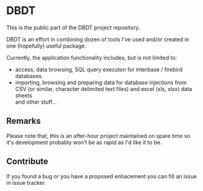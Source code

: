 # DBDT
This is the public part of the DBDT project repository.

DBDT is an effort in combining dozen of tools I've used and/or created in one (hopefully) useful package.


Currently, the application functionality includes, but is not limited to:
* access, data browsing, SQL query executon for interbase / firebird databases. 
* importing, browsing and preparing data for database injections from CSV (or similar, character delimited text files) and excel (xls, xlsx) data sheets  
and other stuff... 

## Remarks
Please note that, this is an after-hour project maintained on spare time so it's development probably won't be as rapid as I'd like it to be.

## Contribute
If you found a bug or you have a proposed enhacement you can fill an issue in issue tracker.
